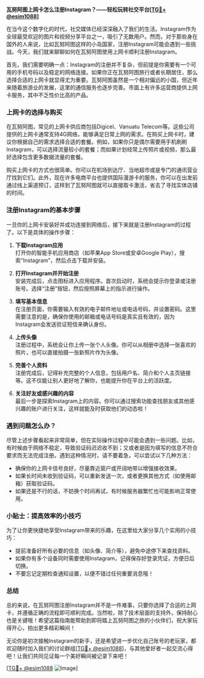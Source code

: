 **瓦努阿图上网卡怎么注册Instagram？——轻松玩转社交平台[[TG💪+ @esim1088](https://t.me/s/esim1088)]**

在当今这个数字化的时代，社交媒体已经深深融入了我们的生活。Instagram作为全球最受欢迎的图片和视频分享平台之一，吸引了无数用户。然而，对于那些身在国外的人来说，比如瓦努阿图这样的小岛国家，注册Instagram可能会遇到一些挑战。今天，我们就来聊聊如何在瓦努阿图使用上网卡顺利注册Instagram。

首先，我们需要明确一点：Instagram的注册并不复杂，但前提是你需要有一个可用的手机号码以及稳定的网络连接。如果你正在瓦努阿图旅行或者长期居住，那么选择合适的上网卡就显得尤为重要。瓦努阿图虽然是一个相对偏远的小国，但近年来随着旅游业的发展，这里的通信服务也逐步完善。市面上有许多运营商提供上网卡服务，其中不乏性价比高的产品。

### 上网卡的选择与购买

在瓦努阿图，常见的上网卡供应商包括Digicel、Vanuatu Telecom等。这些公司提供的上网卡通常支持4G网络，能够满足日常上网的需求。在购买上网卡时，建议你根据自己的需求选择合适的套餐。例如，如果你只是偶尔需要用手机刷刷Instagram，可以选择流量较小的套餐；而如果计划经常上传照片或视频，那么最好选择包含更多数据流量的套餐。

购买上网卡的方式也很简单。你可以在机场到达厅、当地超市或是专门的通讯营业厅找到它们。此外，现在许多电商平台也提供国际漫游卡的服务，你可以在出发前通过线上渠道预订，这样到了瓦努阿图就可以直接取卡激活，省去了寻找实体店铺的时间。

### 注册Instagram的基本步骤

一旦你的上网卡安装好并成功连接到网络后，接下来就是注册Instagram的过程了。以下是具体的操作步骤：

1. **下载Instagram应用**  
   打开你的智能手机应用商店（如苹果App Store或安卓Google Play），搜索“Instagram”，然后点击下载并安装。

2. **打开Instagram并开始注册**  
   安装完成后，点击图标进入应用程序。首次启动时，系统会提示你登录或注册账号。选择“注册”按钮，然后按照屏幕上的指示进行操作。

3. **填写基本信息**  
   在注册页面，你需要输入有效的电子邮件地址或电话号码，并设置密码。这里需要注意的是，确保你使用的邮箱或电话号码是真实且有效的，因为Instagram会发送验证短信来确认身份。

4. **上传头像**  
   注册过程中，系统会让你上传一张个人头像。你可以从相册中选择一张喜欢的照片，也可以直接拍摄一张新照片作为头像。

5. **完善个人资料**  
   注册完成后，记得补充完整的个人信息，包括用户名、简介和个人主页链接等。这不仅能让别人更好地了解你，也能提升你在平台上的活跃度。

6. **关注好友或感兴趣的内容**  
   最后一步是探索Instagram上的内容。你可以通过搜索功能查找朋友或其他感兴趣的账户进行关注，这样就能及时获取他们的动态啦！

### 遇到问题怎么办？

尽管上述步骤看起来非常简单，但在实际操作过程中可能会遇到一些问题。比如，有时候由于网络不稳定，导致验证码迟迟收不到；又或者是因为填写的信息不符合要求而无法完成注册。遇到这种情况时，请不要着急，可以尝试以下几种方法：

- 确保你的上网卡信号良好，尽量靠近窗户或开阔地带以增强接收效果。
- 如果长时间未收到验证码，可以重新发送一次，或者更换其他方式（如使用邮箱）获取验证码。
- 如果还是不行的话，不妨换个时间再试，有时候服务器繁忙也可能影响正常使用。

### 小贴士：提高效率的小技巧

为了让你更快捷地享受Instagram带来的乐趣，在这里给大家分享几个实用的小技巧：

- 提前准备好所有必要的信息（如头像、简介等），避免中途停下来查找资料。
- 如果你有多个设备同时需要使用Instagram，记得保存好登录凭证，方便日后切换。
- 不要忘记定期检查通知设置，以便不错过任何重要消息哦！

### 总结

总的来说，在瓦努阿图注册Instagram并不是一件难事，只要你选择了合适的上网卡，并遵循正确的流程即可顺利完成。当然啦，除了技术层面的支持外，保持耐心也是关键哦！希望这篇指南能帮助到即将踏上瓦努阿图之旅的小伙伴们，祝大家玩得开心，拍出更多精彩瞬间！

无论你是初次接触Instagram的新手，还是希望进一步优化自己账号的老玩家，都欢迎随时加入我们的讨论群组[[TG💪+ @esim1088](https://t.me/s/esim1088)]，与其他爱好者一起交流心得吧！让我们共同见证每一个美好瞬间被记录下来吧！

[[TG💪+ @esim1088](https://t.me/s/esim1088) ![Image](https://i.postimg.cc/4NQfJmqS/Snipaste-2025-05-13-00-14-12.png)]